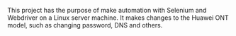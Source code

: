 This project has the purpose of make automation with Selenium and Webdriver on a Linux server machine. It makes changes to the Huawei ONT model, such as changing password, DNS and others.